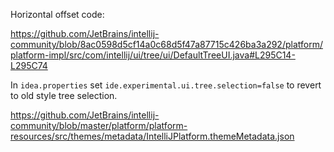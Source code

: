 Horizontal offset code:

https://github.com/JetBrains/intellij-community/blob/8ac0598d5cf14a0c68d5f47a87715c426ba3a292/platform/platform-impl/src/com/intellij/ui/tree/ui/DefaultTreeUI.java#L295C14-L295C74


In `idea.properties` set `ide.experimental.ui.tree.selection=false` to revert to old style tree selection.

https://github.com/JetBrains/intellij-community/blob/master/platform/platform-resources/src/themes/metadata/IntelliJPlatform.themeMetadata.json